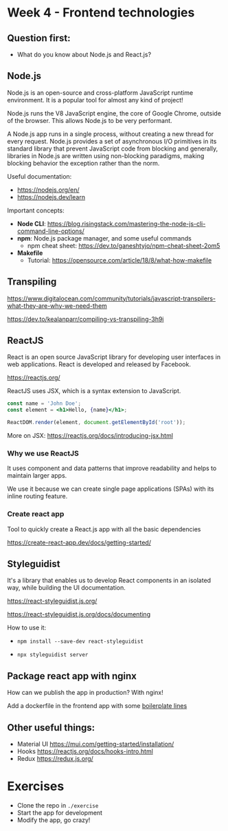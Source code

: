 # Week 4 - Frontend technologies

## Question first:

- What do you know about Node.js and React.js?

## Node.js

Node.js is an open-source and cross-platform JavaScript runtime environment. It is a popular tool for almost any kind of project!

Node.js runs the V8 JavaScript engine, the core of Google Chrome, outside of the browser. This allows Node.js to be very performant.

A Node.js app runs in a single process, without creating a new thread for every request. Node.js provides a set of asynchronous I/O primitives in its standard library that prevent JavaScript code from blocking and generally, libraries in Node.js are written using non-blocking paradigms, making blocking behavior the exception rather than the norm.

Useful documentation:

- https://nodejs.org/en/
- https://nodejs.dev/learn

Important concepts:

- **Node CLI**: https://blog.risingstack.com/mastering-the-node-js-cli-command-line-options/
- **npm**: Node.js package manager, and some useful commands
  - npm cheat sheet: https://dev.to/ganeshtyjo/npm-cheat-sheet-2om5
- **Makefile**
  - Tutorial: https://opensource.com/article/18/8/what-how-makefile

## Transpiling

https://www.digitalocean.com/community/tutorials/javascript-transpilers-what-they-are-why-we-need-them

https://dev.to/kealanparr/compiling-vs-transpiling-3h9i

## ReactJS

React is an open source JavaScript library for developing user interfaces in web applications.
React is developed and released by Facebook.

https://reactjs.org/

ReactJS uses JSX, which is a syntax extension to JavaScript.

```jsx
const name = 'John Doe';
const element = <h1>Hello, {name}</h1>;

ReactDOM.render(element, document.getElementById('root'));
```

More on JSX: https://reactjs.org/docs/introducing-jsx.html

### Why we use ReactJS

It uses component and data patterns that improve readability and helps to maintain larger apps.

We use it because we can create single page applications (SPAs) with its inline routing feature.

### Create react app

Tool to quickly create a React.js app with all the basic dependencies

https://create-react-app.dev/docs/getting-started/

## Styleguidist

It's a library that enables us to develop React components in an isolated way, while building the UI documentation.

https://react-styleguidist.js.org/

https://react-styleguidist.js.org/docs/documenting

How to use it:

- `npm install --save-dev react-styleguidist`

- `npx styleguidist server`

## Package react app with nginx

How can we publish the app in production? With nginx!

Add a dockerfile in the frontend app with some [boilerplate lines](https://github.com/revisohq/demo-app/blob/main/app/Dockerfile)

## Other useful things:

- Material UI https://mui.com/getting-started/installation/
- Hooks https://reactjs.org/docs/hooks-intro.html
- Redux https://redux.js.org/

# Exercises

- Clone the repo in `./exercise`
- Start the app for development
- Modify the app, go crazy!
